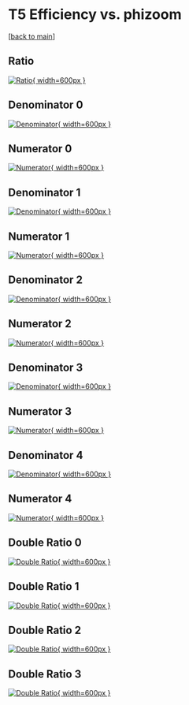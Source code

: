 # T5 Efficiency vs. phizoom

[[back to main](./)]



## Ratio

[![Ratio](../mtv/var/T5_base_321_-1_eff_phizoom.png){ width=600px }](../mtv/var/T5_base_321_-1_eff_phizoom.pdf)

## Denominator 0

[![Denominator](../mtv/den/T5_base_321_-1_eff_phizoom_den0.png){ width=600px }](../mtv/den/T5_base_321_-1_eff_phizoom_den0.pdf)

## Numerator 0

[![Numerator](../mtv/num/T5_base_321_-1_eff_phizoom_num0.png){ width=600px }](../mtv/num/T5_base_321_-1_eff_phizoom_num0.pdf)

## Denominator 1

[![Denominator](../mtv/den/T5_base_321_-1_eff_phizoom_den1.png){ width=600px }](../mtv/den/T5_base_321_-1_eff_phizoom_den1.pdf)

## Numerator 1

[![Numerator](../mtv/num/T5_base_321_-1_eff_phizoom_num1.png){ width=600px }](../mtv/num/T5_base_321_-1_eff_phizoom_num1.pdf)

## Denominator 2

[![Denominator](../mtv/den/T5_base_321_-1_eff_phizoom_den2.png){ width=600px }](../mtv/den/T5_base_321_-1_eff_phizoom_den2.pdf)

## Numerator 2

[![Numerator](../mtv/num/T5_base_321_-1_eff_phizoom_num2.png){ width=600px }](../mtv/num/T5_base_321_-1_eff_phizoom_num2.pdf)

## Denominator 3

[![Denominator](../mtv/den/T5_base_321_-1_eff_phizoom_den3.png){ width=600px }](../mtv/den/T5_base_321_-1_eff_phizoom_den3.pdf)

## Numerator 3

[![Numerator](../mtv/num/T5_base_321_-1_eff_phizoom_num3.png){ width=600px }](../mtv/num/T5_base_321_-1_eff_phizoom_num3.pdf)

## Denominator 4

[![Denominator](../mtv/den/T5_base_321_-1_eff_phizoom_den4.png){ width=600px }](../mtv/den/T5_base_321_-1_eff_phizoom_den4.pdf)

## Numerator 4

[![Numerator](../mtv/num/T5_base_321_-1_eff_phizoom_num4.png){ width=600px }](../mtv/num/T5_base_321_-1_eff_phizoom_num4.pdf)

## Double Ratio 0

[![Double Ratio](../mtv/ratio/T5_base_321_-1_eff_phizoom_ratio0.png){ width=600px }](../mtv/ratio/T5_base_321_-1_eff_phizoom_ratio0.pdf)

## Double Ratio 1

[![Double Ratio](../mtv/ratio/T5_base_321_-1_eff_phizoom_ratio1.png){ width=600px }](../mtv/ratio/T5_base_321_-1_eff_phizoom_ratio1.pdf)

## Double Ratio 2

[![Double Ratio](../mtv/ratio/T5_base_321_-1_eff_phizoom_ratio2.png){ width=600px }](../mtv/ratio/T5_base_321_-1_eff_phizoom_ratio2.pdf)

## Double Ratio 3

[![Double Ratio](../mtv/ratio/T5_base_321_-1_eff_phizoom_ratio3.png){ width=600px }](../mtv/ratio/T5_base_321_-1_eff_phizoom_ratio3.pdf)

